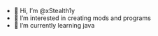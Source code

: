 - 👋 Hi, I’m @xStealth1y
- 👀 I’m interested in creating mods and programs
- 🌱 I’m currently learning java 

<!---
xStealth1y/xStealth1y is a ✨ special ✨ repository because its `README.md` (this file) appears on your GitHub profile.
You can click the Preview link to take a look at your changes.
--->
